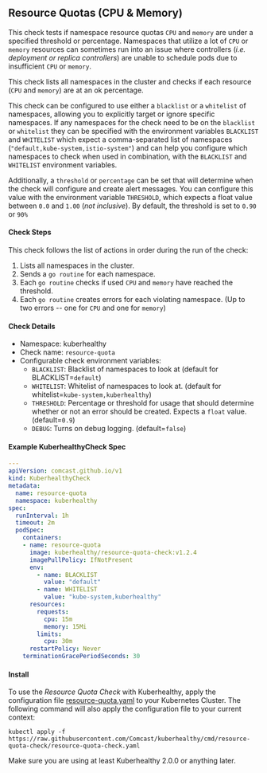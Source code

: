 ## Resource Quotas (CPU & Memory)

This check tests if namespace resource quotas `CPU` and `memory` are under a specified threshold or percentage. Namespaces that utilize a lot of `CPU` or `memory` resources can sometimes run into an issue where controllers (_i.e. deployment or replica controllers_) are unable to schedule pods due to insufficient `CPU` or `memory`.

This check lists all namespaces in the cluster and checks if each resource (`CPU` and `memory`) are at an ok percentage.

This check can be configured to use either a `blacklist` or a `whitelist` of namespaces, allowing you to explicitly target or ignore specific namespaces. If any namespaces for the check need to be on the `blacklist` or `whitelist` they can be specified with the environment variables `BLACKLIST` and `WHITELIST` which expect a comma-separated list of namespaces (`"default,kube-system,istio-system"`) and can help you configure which namespaces to check when used in combination, with the `BLACKLIST` and `WHITELIST` environment variables.

Additionally, a `threshold` or `percentage` can be set that will determine when the check will configure and create alert messages. You can configure this value with the environment variable `THRESHOLD`, which expects a float value between `0.0` and `1.00` (_not inclusive_). By default, the threshold is set to `0.90` or `90%`

#### Check Steps

This check follows the list of actions in order during the run of the check:
1.  Lists all namespaces in the cluster.
2.  Sends a `go routine` for each namespace.
3.  Each `go routine` checks if used `CPU` and `memory` have reached the threshold.
4.  Each `go routine` creates errors for each violating namespace. (Up to two errors -- one for `CPU` and one for `memory`)

#### Check Details

- Namespace: kuberhealthy
- Check name: `resource-quota`
- Configurable check environment variables:
  - `BLACKLIST`: Blacklist of namespaces to look at (default for BLACKLIST=`default`)
  - `WHITELIST`: Whitelist of namespaces to look at. (default for whitelist=`kube-system,kuberhealthy`)
  - `THRESHOLD`: Percentage or threshold for usage that should determine whether or not an error should be created. Expects a `float` value. (default=`0.9`)
  - `DEBUG`: Turns on debug logging. (default=`false`)

#### Example KuberhealthyCheck Spec

```yaml
---
apiVersion: comcast.github.io/v1
kind: KuberhealthyCheck
metadata:
  name: resource-quota
  namespace: kuberhealthy
spec:
  runInterval: 1h
  timeout: 2m
  podSpec:
    containers:
    - name: resource-quota
      image: kuberhealthy/resource-quota-check:v1.2.4
      imagePullPolicy: IfNotPresent
      env:
        - name: BLACKLIST
          value: "default"
        - name: WHITELIST
          value: "kube-system,kuberhealthy"
      resources:
        requests:
          cpu: 15m
          memory: 15Mi
        limits:
          cpu: 30m
      restartPolicy: Never
    terminationGracePeriodSeconds: 30

```

#### Install

To use the *Resource Quota Check* with Kuberhealthy, apply the configuration file [resource-quota.yaml](resource-quota.yaml) to your Kubernetes Cluster. The following command will also apply the configuration file to your current context:

`kubectl apply -f https://raw.githubusercontent.com/Comcast/kuberhealthy/cmd/resource-quota-check/resource-quota-check.yaml`

Make sure you are using at least Kuberhealthy 2.0.0 or anything later.
